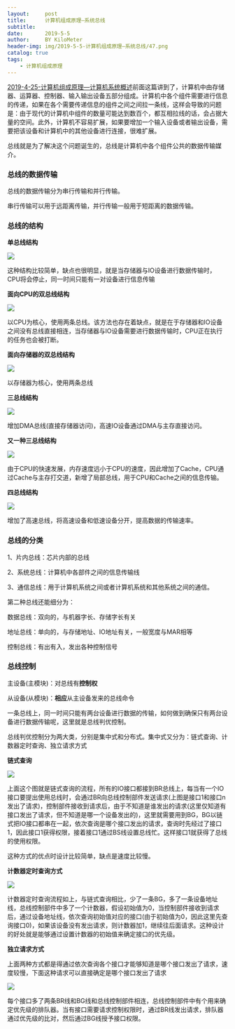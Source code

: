 ```yaml
---
layout:     post
title:      计算机组成原理—系统总线
subtitle:   
date:       2019-5-5
author:     BY KiloMeter
header-img: img/2019-5-5-计算机组成原理—系统总线/47.png
catalog: true
tags:
    - 计算机组成原理
---
```


[2019-4-25-计算机组成原理—计算机系统概述](https://zhouyimian.github.io/2019/04/25/%E8%AE%A1%E7%AE%97%E6%9C%BA%E7%BB%84%E6%88%90%E5%8E%9F%E7%90%86-%E8%AE%A1%E7%AE%97%E6%9C%BA%E7%B3%BB%E7%BB%9F%E6%A6%82%E8%BF%B0/)前面这篇讲到了，计算机中由存储器、运算器、控制器、输入输出设备五部分组成。计算机中各个组件需要进行信息的传递，如果在各个需要传递信息的组件之间之间拉一条线，这样会导致的问题是：由于现代的计算机中组件的数量可能达到数百个，都互相拉线的话，会占据大量的空间。此外，计算机不容易扩展，如果要增加一个输入设备或者输出设备，需要把该设备和计算机中的其他设备进行连接，很难扩展。

总线就是为了解决这个问题诞生的，总线是计算机中各个组件公共的数据传输媒介。

### 总线的数据传输

总线的数据传输分为串行传输和并行传输。

串行传输可以用于远距离传输，并行传输一般用于短距离的数据传输。

### 总线的结构

**单总线结构**

![](/img/2019-5-5-计算机组成原理—系统总线/单总线结构.png)

这种结构比较简单，缺点也很明显，就是当存储器与IO设备进行数据传输时，CPU将会停止，同一时间只能有一对设备进行信息传输

**面向CPU的双总线结构**

![](/img/2019-5-5-计算机组成原理—系统总线/面向CPU的双总线结构.png)

以CPU为核心，使用两条总线。该方法也存在着缺点，就是在于存储器和IO设备之间没有总线直接相连，当存储器与IO设备需要进行数据传输时，CPU正在执行的任务也会被打断。

**面向存储器的双总线结构**

![](/img/2019-5-5-计算机组成原理—系统总线/面向存储器的双总线结构.png)

以存储器为核心，使用两条总线

**三总线结构**

![](/img/2019-5-5-计算机组成原理—系统总线/三总线结构.jpeg)

增加DMA总线(直接存储器访问)，高速IO设备通过DMA与主存直接访问。

**又一种三总线结构**

![](/img/2019-5-5-计算机组成原理—系统总线/又一三总线结构.jpeg)

由于CPU的快速发展，内存速度远小于CPU的速度，因此增加了Cache，CPU通过Cache与主存打交道，新增了局部总线，用于CPU和Cache之间的信息传输。

**四总线结构**

![](/img/2019-5-5-计算机组成原理—系统总线/四总线结构.PNG)

增加了高速总线，将高速设备和低速设备分开，提高数据的传输速率。

### 总线的分类

1、片内总线：芯片内部的总线

2、系统总线：计算机中各部件之间的信息传输线

3、通信总线：用于计算机系统之间或者计算机系统和其他系统之间的通信。

第二种总线还能细分为：

数据总线：双向的，与机器字长、存储字长有关

地址总线：单向的，与存储地址、IO地址有关，一般宽度与MAR相等

控制总线：有出有入，发出各种控制信号

### 总线控制

主设备(主模块)：对总线有**控制权**

从设备(从模块)：**相应**从主设备发来的总线命令

一条总线上，同一时间只能有两台设备进行数据的传输，如何做到确保只有两台设备进行数据传输呢，这里就是总线判优控制。

总线判优控制分为两大类，分别是集中式和分布式。集中式又分为：链式查询、计数器定时查询、独立请求方式

**链式查询**

![](/img/2019-5-5-计算机组成原理—系统总线/链式查询.PNG)

上面这个图就是链式查询的流程，所有的IO接口都接到BR总线上，每当有一个IO接口要提出使用总线时，会通过BR向总线控制部件发送请求(上图是接口1和接口n发出了请求)，控制部件接收到请求后，由于不知道是谁发出的请求(这里仅知道有接口发出了请求，但不知道是哪一个设备发出的)，这里就需要用到BG，BG以链式把IO接口都串在一起，依次查询是哪个接口发出的请求，查询时先经过了接口1，因此接口1获得权限，接着接口1通过BS线设置总线忙。这样接口1就获得了总线的使用权限。

这种方式的优点时设计比较简单，缺点是速度比较慢。



**计数器定时查询方式**

![](/img/2019-5-5-计算机组成原理—系统总线/计数器定时查询.PNG)

计数器定时查询流程如上，与链式查询相比，少了一条BG，多了一条设备地址线，总线控制部件中多了一个计数器，假设初始值为0，当控制部件接收到请求后，通过设备地址线，依次查询初始值对应的接口(由于初始值为0，因此这里先查询接口0)，如果该设备没有发出请求，则计数器加1，继续往后面请求。这种设计的好处就是能够通过设置计数器的初始值来确定接口的优先级。

**独立请求方式**

上面两种方式都是得通过依次查询各个接口才能够知道是哪个接口发出了请求，速度较慢，下面这种请求可以直接确定是哪个接口发出了请求

![](/img/2019-5-5-计算机组成原理—系统总线/独立请求方式.PNG)

每个接口多了两条BR线和BG线和总线控制部件相连，总线控制部件中有个用来确定优先级的排队器。当有接口需要请求控制权限时，通过BR线发出请求，排队器通过优先级的比对，然后通过BG线授予接口权限。

